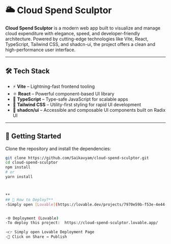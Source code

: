 # 🌥️ Cloud Spend Sculptor

**Cloud Spend Sculptor** is a modern web app built to visualize and manage cloud expenditure with elegance, speed, and developer-friendly architecture. Powered by cutting-edge technologies like Vite, React, TypeScript, Tailwind CSS, and shadcn-ui, the project offers a clean and high-performance user interface.

---

## 🛠️ Tech Stack

- ⚡ **Vite** – Lightning-fast frontend tooling
- ⚛️ **React** – Powerful component-based UI library
- 🧠 **TypeScript** – Type-safe JavaScript for scalable apps
- 🎨 **Tailwind CSS** – Utility-first styling for rapid UI development
- 🧩 **shadcn/ui** – Accessible and composable UI components built on Radix UI

---

## 🚀 Getting Started

Clone the repository and install the dependencies:

```bash
git clone https://github.com/Saikavyam/cloud-spend-sculptor.git
cd cloud-spend-sculptor
npm install
# or
yarn install



**
## 🚀 How to Deploy?**
-Simply open [Lovable](https://lovable.dev/projects/7970e59b-f53e-4e44-9f9a-c38d4544299d) and click on Share -> Publish.


-🌐 Deployment (Lovable)
-To deploy this project:  https://cloud-spend-sculptor.lovable.app/

-👉 Simply open Lovable Deployment Page
-🚀 Click on Share → Publish
